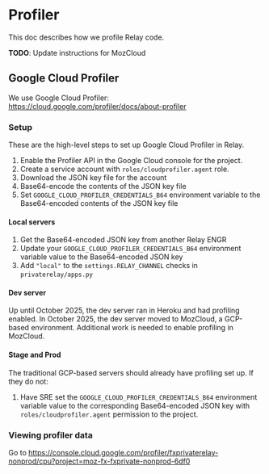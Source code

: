 # Profiler

This doc describes how we profile Relay code.

**TODO**: Update instructions for MozCloud

## Google Cloud Profiler

We use Google Cloud Profiler: https://cloud.google.com/profiler/docs/about-profiler

### Setup

These are the high-level steps to set up Google Cloud Profiler in Relay.

1. Enable the Profiler API in the Google Cloud console for the project.
2. Create a service account with `roles/cloudprofiler.agent` role.
3. Download the JSON key file for the account
4. Base64-encode the contents of the JSON key file
5. Set `GOOGLE_CLOUD_PROFILER_CREDENTIALS_B64` environment variable to the Base64-encoded contents of
   the JSON key file

#### Local servers

1. Get the Base64-encoded JSON key from another Relay ENGR
2. Update your `GOOGLE_CLOUD_PROFILER_CREDENTIALS_B64` environment variable value to the
   Base64-encoded JSON key
3. Add `"local"` to the `settings.RELAY_CHANNEL` checks in `privaterelay/apps.py`

#### Dev server

Up until October 2025, the dev server ran in Heroku and had profiling enabled. In October
2025, the dev server moved to MozCloud, a GCP-based environment. Additional work is needed
to enable profiling in MozCloud.

#### Stage and Prod

The traditional GCP-based servers should already have profiling set up. If they do not:

1. Have SRE set the `GOOGLE_CLOUD_PROFILER_CREDENTIALS_B64` environment variable value
   to the corresponding Base64-encoded JSON key with `roles/cloudprofiler.agent`
   permission to the project.

### Viewing profiler data

Go to https://console.cloud.google.com/profiler/fxprivaterelay-nonprod/cpu?project=moz-fx-fxprivate-nonprod-6df0
